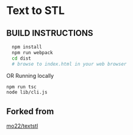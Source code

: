 # Text to STL

## BUILD INSTRUCTIONS

```bash
  npm install
  npm run webpack
  cd dist
  # browse to index.html in your web browser
```

OR Running locally

```bash
npm run tsc
node lib/cli.js
```

## Forked from

[mo22/textstl](https://github.com/mo22/textstl)
